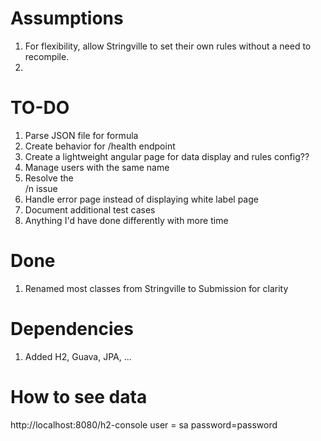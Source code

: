 # Assumptions
1) For flexibility, allow Stringville to set their own rules without a need to recompile.
1) 


# TO-DO
1) Parse JSON file for formula
1) Create behavior for /health endpoint
1) Create a lightweight angular page for data display and rules config??
1) Manage users with the same name
1) Resolve the </br> /n issue
1) Handle error page instead of displaying white label page
1) Document additional test cases
1) Anything I'd have done differently with more time

# Done
1) Renamed most classes from Stringville to Submission for clarity

# Dependencies
1) Added H2, Guava, JPA, ...

# How to see data
http://localhost:8080/h2-console 
user = sa
password=password
<configurable through application.properties>



